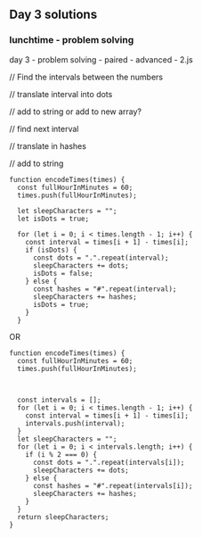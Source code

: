 ## Day 3 solutions

### lunchtime - problem solving

day 3 - problem solving - paired - advanced - 2.js

// Find the intervals between the numbers

// translate interval into dots

// add to string or add to new array?

// find next interval

// translate in hashes

// add to string

```
function encodeTimes(times) {
  const fullHourInMinutes = 60;
  times.push(fullHourInMinutes);

  let sleepCharacters = "";
  let isDots = true;

  for (let i = 0; i < times.length - 1; i++) {
    const interval = times[i + 1] - times[i];
    if (isDots) {
      const dots = ".".repeat(interval);
      sleepCharacters += dots;
      isDots = false;
    } else {
      const hashes = "#".repeat(interval);
      sleepCharacters += hashes;
      isDots = true;
    }
  }
```

OR

```
function encodeTimes(times) {
  const fullHourInMinutes = 60;
  times.push(fullHourInMinutes);



  const intervals = [];
  for (let i = 0; i < times.length - 1; i++) {
    const interval = times[i + 1] - times[i];
    intervals.push(interval);
  }
  let sleepCharacters = "";
  for (let i = 0; i < intervals.length; i++) {
    if (i % 2 === 0) {
      const dots = ".".repeat(intervals[i]);
      sleepCharacters += dots;
    } else {
      const hashes = "#".repeat(intervals[i]);
      sleepCharacters += hashes;
    }
  }
  return sleepCharacters;
}

```
